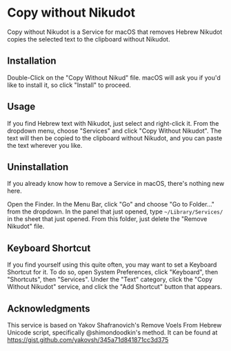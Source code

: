 Copy without Nikudot
===========
Copy without Nikudot is a Service for macOS that removes Hebrew Nikudot copies the selected text to the clipboard without Nikudot. 

Installation
-
Double-Click on the "Copy Without Nikud" file. macOS will ask you if you'd like to install it, so click "Install" to proceed.

Usage
-
If you find Hebrew text with Nikudot, just select and right-click it. From the dropdown menu, choose "Services" and click "Copy Without Nikudot". The text will then be copied to the clipboard without Nikudot, and you can paste the text wherever you like.

Uninstallation
-
If you already know how to remove a Service in macOS, there's nothing new here.

Open the Finder. In the Menu Bar, click "Go" and choose "Go to Folder..." from the dropdown.
In the panel that just opened, type `~/Library/Services/` in the sheet that just opened. 
From this folder, just delete the "Remove Nikudot" file.

Keyboard Shortcut
-
If you find yourself using this quite often, you may want to set a Keyboard Shortcut for it. To do so, open System Preferences, click "Keyboard", then "Shortcuts", then "Services". Under the "Text" category, click the "Copy Without Nikudot" service, and click the "Add Shortcut" button that appears.

Acknowledgments 
-
This service is based on Yakov Shafranovich's Remove Voels From Hebrew Unicode script, specifically @shimondoodkin's method. It can be found at <https://gist.github.com/yakovsh/345a71d841871cc3d375>

